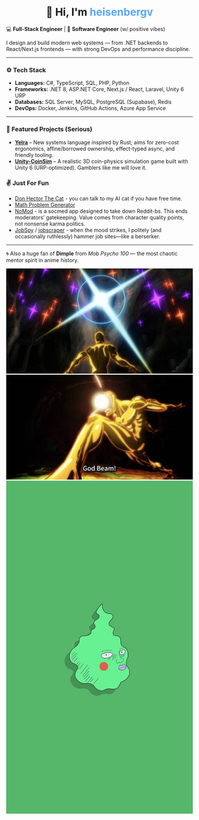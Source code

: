 <h1 align="center">👋 Hi, I'm <span style="color:#58a6ff;">heisenbergv</span></h1>


💻 **Full-Stack Engineer** | 🧠 **Software Engineer** (w/ positive vibes)

I design and build modern web systems — from .NET backends to React/Next.js frontends — with strong DevOps and performance discipline.  

---

### ⚙️ Tech Stack
- **Languages:** C#, TypeScript, SQL, PHP, Python  
- **Frameworks:** .NET 8, ASP.NET Core, Next.js / React, Laravel, Unity 6 URP  
- **Databases:** SQL Server, MySQL, PostgreSQL (Supabase), Redis  
- **DevOps:** Docker, Jenkins, GitHub Actions, Azure App Service  

---

### 🧩 Featured Projects (Serious)
- **[Yelra](https://github.com/heisenbergv1/yelra)** – New systems language inspired by Rust; aims for zero-cost ergonomics, affine/borrowed ownership, effect-typed async, and friendly tooling.
- **[Unity-CoinSim](#)** – A realistic 3D coin-physics simulation game built with Unity 6 (URP-optimized). Gamblers like me will love it.

### ✌ Just For Fun
- [Don Hector The Cat](https://ai-chatbot-nksn.vercel.app/) - you can talk to my AI cat if you have free time.
- [Math Problem Generator](https://math-problem-generator-pi.vercel.app/)
- [NoMod](#) - is a socmed app designed to take down Reddit-bs. This ends moderators’ gatekeeping. Value comes from character quality points, not nonsense karma politics.
- [JobSpy](https://github.com/heisenbergv1/JobSpy) / [jobscraper](https://github.com/heisenbergv1/jobscraper) - when the mood strikes, I politely (and occasionally ruthlessly) hammer job sites—like a berserker.

---
<!--
## 🤔 Frequently Asked (and Mildly Concerning) Questions

### Q: What are you doing as a Software Engineer?
**A:** Most days we act like a product manager & designer. ChatGPT is our extremely enthusiastic intern—great at memory, surprisingly okay at vibes. The real job? Knowing **what** to build, **why** it matters, and **how** to build & ship it.

> TL;DR: We architect, design, and orchestrate. The code is the soundtrack.

### Q: How do we become an expert “vibe coder”?
**A:** Start by treating curiosity like a superpower. Ask weird, out-of-the-box, sideways questions. Pair intuition with first-principles thinking. You just vibe most of the time. But, there are hard times you must use curse words so ChatGPT truly understands your meaning.

> TL;DR: Vibes + rigor = senior energy.

---

### 💡 About the Name

The pseudonym **“heisenbergv1”** is a nod to **Werner Heisenberg**, the physicist behind the *Uncertainty Principle* — the idea that observation itself affects reality.  

The “**v1**” reminds me that every project — like every theory — begins with a **version one**, and improvement is an ongoing process of iteration and refinement.

Although my background is in **pragmatic software engineering**, I’m deeply drawn to **Physics and Mathematics** — not just as sciences, but as philosophies of precision, symmetry, and truth-seeking. 
I try to bring that same rigor and curiosity into code design, architecture, and system thinking.

> “In both physics and programming, clarity is not simplicity — it’s understanding the complexity so deeply that it looks simple.”


---
-->

🌀 Also a huge fan of **Dimple** from *Mob Psycho 100* — the most chaotic mentor spirit in anime history.  


<img src="https://github.com/heisenbergv1/heisenbergv1/blob/9a769d40e6329b76755cfa1005d07f2d00ed589e/dimple.jpg" />


<img src="https://github.com/heisenbergv1/heisenbergv1/blob/f2da7b756728b37af55e44f6205fa6420a9b2033/dimple_3.jpg" />


<img src="https://github.com/heisenbergv1/heisenbergv1/blob/f2da7b756728b37af55e44f6205fa6420a9b2033/dimple_2.jpg" />


